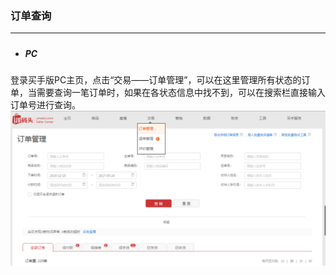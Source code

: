 ### 订单查询

---

##### 

* ##### PC

登录买手版PC主页，点击“交易——订单管理”，可以在这里管理所有状态的订单，当需要查询一笔订单时，如果在各状态信息中找不到，可以在搜索栏直接输入订单号进行查询。![](/order-management/images/DDCX1.png)














